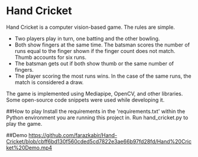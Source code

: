 # Hand Cricket
Hand Cricket is a computer vision-based game. The rules are simple. 
- Two players play in turn, one batting and the other bowling.
- Both show fingers at the same time. The batsman scores the number of runs equal to the finger shown if the finger count does not match. Thumb accounts for six runs.
- The batsman gets out if both show thumb or the same number of fingers.
- The player scoring the most runs wins. In the case of the same runs, the match is considered a draw.

The game is implemented using Mediapipe, OpenCV, and other libraries. Some open-source code snippets were used while developing it.

##How to play
Install the requirements in the 'requirements.txt' within the Python environment you are running this project in.
Run hand_cricket.py to play the game.

##Demo
https://github.com/farazkabir/Hand-Cricket/blob/cbff6bd130f560cded5cd7822e3ae66b97fd28fd/Hand%20Cricket%20Demo.mp4


